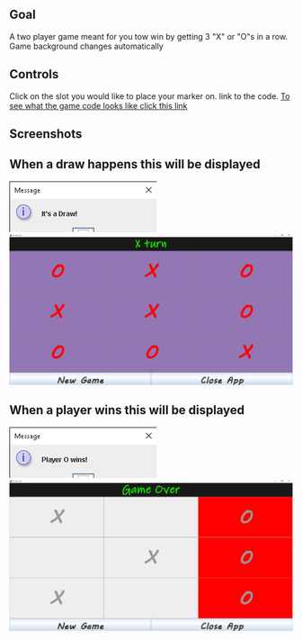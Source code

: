 ## Goal
A two player game meant for you tow win by getting 3 "X" or "O"s in a row. Game background changes automatically

## Controls
Click on the slot you would like to place your marker on.
link to the code.
[To see what the game code looks like click this link](https://github.com/Botlhe-M/java-tic-tac-toe)


## Screenshots

## When a draw happens this will be displayed
![Title screen](https://raw.githubusercontent.com/Botlhe-M/java-tic-tac-toe/main/screenshots/draw-message.png)
![Title screen](https://raw.githubusercontent.com/Botlhe-M/java-tic-tac-toe/main/screenshots/draw-image.png)

## When a player wins this will be displayed
![Title screen](https://raw.githubusercontent.com/Botlhe-M/java-tic-tac-toe/main/screenshots/win-Message%20.png)
![Title screen](https://raw.githubusercontent.com/Botlhe-M/java-tic-tac-toe/main/screenshots/win-image.png)
